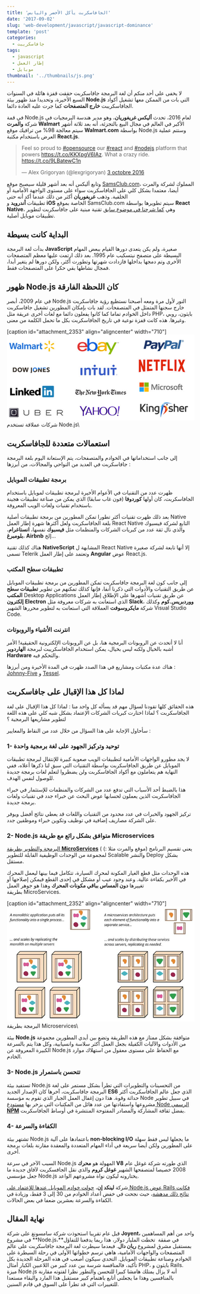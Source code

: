 ```yaml
---
title: 'الجافاسكربت يأكل الأخضر واليابس'
date: '2017-09-02'
slug: 'web-development/javascript/javascript-dominance'
template: 'post'
categories:
  - جافاسكريبت
tags:
  - javascript
  - إطار العمل
  - موبايل
thumbnail: '../thumbnails/js.png'
---
```


لا يخفى على أحد منكم أن لغة البرمجة جافاسكربت حققت قفزة هائلة في السنوات السبع الأخيرة، وتحديدا منذ ظهور بيئة **Node.js** التي بات من الممكن معها تشغيل أكواد الجافاسكريبت **خارج المتصفحات** كما جرت عليه العادة دائما.

في قمة Node.js لعام 2016، تحدث **أليكس غريغوريان**، وهو مدير هندسة البرمجيات في شركة **والمرت Walmart** الأكبر في العالم في مجال البيع بالتجزئة، أنه بعد ثلاثة أشهر سيتم معالجة 98% من ترافيك موقع **Walmart.com** بواسطة Node.js وستتم عملية العرض باستخدام مكتبة **React.js**.

<blockquote class="twitter-tweet" data-cards="hidden" data-lang="fr"><p dir="ltr" lang="en">Feel so proud to <a href="https://twitter.com/hashtag/opensource?src=hash">#opensource</a> our <a href="https://twitter.com/hashtag/react?src=hash">#react</a> and <a href="https://twitter.com/hashtag/nodejs?src=hash">#nodejs</a> platform that powers <a href="https://t.co/KKXpgV6IAz">https://t.co/KKXpgV6IAz</a>. What a crazy ride. <a href="https://t.co/9LBatewC1n">https://t.co/9LBatewC1n</a></p>— Alex Grigoryan (@lexgrigoryan) <a href="https://twitter.com/lexgrigoryan/status/782982368374108160">3 octobre 2016</a></blockquote>
<script async src="//platform.twitter.com/widgets.js" charset="utf-8"></script>

وتابع أليكس أنه بعد أشهر قليلة سيصبح موقع [SamsClub.com](https://www.samsclub.com/)، المملوك لشركة والمرت أيضا، معتمدا بشكل كلي على الجافاسكربت سواء على مستوى الواجهة الأمامية أو الخلفية. وذهب **غريغوريان** أكثر من ذلك عندما أكد أنه حتى تطبيقات **أندرويد** و **iOS** الخاصة بموقع SamsClub.com سيتم تطويرها بواسطة **React Native**، وهي [كما شرحنا في موضوع سابق](https://www.tutomena.com/web-development/javascript/%d9%85%d9%82%d8%af%d9%85%d8%a9-%d8%b9%d9%86-react-native/) تقنية مبنية على جافاسكربت لتطوير تطبيقات موبايل أصلية.

## البداية كانت بسيطة

بدأت لغة البرمجة **JavaScript** صغيرة، ولم يكن يتعدى دورها القيام ببعض المهام البسيطة على متصفح نيتسكيب عام 1995. بعد ذلك ارتمت عليها معظم المتصفحات الأخرى وتم دمجها بداخلها فازدادت شهرتها وتطورت أكثر، ولكن دورها لم يتغير أبدا، فمجال نشاطها بقي حكرا على المتصفحات فقط.

## ظهور Node.js كان اللحظة الفارقة

في عام 2009، أبصر Node.js النور لأول مرة ومعه أصبحنا نستطيع رؤية جافاسكربت خارج سجنها المتمثل في المتصفحات. لقد بات بإمكان المطورين تشغيل جافاسكربت داخل الخوادم تماما كما كانوا يفعلون دائما مع لغات أخرى عريقة مثل PHP، بايثون، روبي وغيرها. هذه كانت قفزة نوعية في تاريخ الجافاسكربت بكل ما تحمل الكلمة من معنى.

[caption id="attachment_2353" align="aligncenter" width="710"][![شركات عملاقة تستخدم Node.js](../images/who-is-using-nodejs.jpg)](../images/who-is-using-nodejs.jpg) شركات عملاقة تستخدم Node.js\

## استعمالات متعددة للجافاسكربت

إلى جانب استخداماتها في الخوادم والمتصفحات، يتم الإستعانة اليوم بلغة البرمجة جافاسكربت في العديد من النواحي والمجالات، من أبرزها :

### برمجة تطبيقات الموبايل

ظهرت عدد من التقنيات في الأعوام الأخيرة لبرمجة تطبيقات لموبايل باستخدام الجافاسكربت، كان أولها **كوردوفا** (فون غاب سابقا) الذي يمكن من صناعة تطبيقات هجينة باستخدام تقنيات ولغات الويب المعروفة.

بعد ذلك ظهرت تقنيات أكثر تطورا تمكن المطورين من برمجة تطبيقات أصلية Native بلغة الجافاسكربت ولعل أكثرها شهرة إطار العمل React Native التابع لشركة فيسبوك والذي نال ثقة عدد من كبريات الشركات والمنظمات مثل **فيسبوك** نفسها، **انستاغرام**، **بلومبرغ**، **Airbnb** إلخ...

هناك كذلك تقنية **NativeScript** المشابهة ل React Native إلا أنها تابعة لشركة صغيرة تسمى Telerik وتعتمد على إطار العمل **Angular** عوض React.js.

### تطبيقات سطح المكتب

إلى جانب كون لغة البرمجة جافاسكربت تمكن المطورين من برمجة تطبيقات الموبايل عن طريق التقنيات والأدوات التي ذكرنا آنفا، فإنها كذلك تمكنهم من تطوير **تطبيقات سطح المكتب** Desktop Applications عن طريق تقنيات أشهرها على الإطلاق إطار العمل **إلكترون** **Electron** الذي استعانت به شركات معروفة مثل **Slack**، **ووردبريس.كوم** وكذلك شركة **مايكروسوفت** العملاقة التي استعانت به لتطوير محررها الشهير Visual Studio Code.

### انترنت الأشياء والروبوتات

أنا لا أتحدث عن الروبوتات البرمجية هنا، بل عن الروبوتات الإلكترونية الحقيقية! الأمر أشبه بالخيال ولكنه ليس بخيال، يمكن استخدام الجافاسكريبت لبرمجة **الهاردوير Hardware** والتحكم فيه.

هناك عدة مكتبات ومشاريع في هذا الصدد ظهرت في المدة الأخيرة ومن أبرزها : [Johnny-Five](http://johnny-five.io/) و [Tessel](https://tessel.io/).

## لماذا كل هذا الإقبال على جافاسكربت

هذه الحقائق كلها تقودنا لسؤال مهم قد يسأله كل واحد منا : لماذا كل هذا الإقبال على لغة الجافاسكربت ؟ لماذا اختارت كبريات الشركات الإعتماد بشكل شبه كلي على هذه اللغة لتطوير مشاريعها البرمجية ؟

سأحاول الإجابة على هذا السؤال من خلال عدد من النقاط والمعايير :

### 1- توحيد وتركيز الجهود على لغة برمجية واحدة

لا يجد مطورو الواجهات الأمامية لتطبيقات الويب صعوبة كبيرة للإنتقال لبرمجة تطبيقات الموبايل عن طريق الجافاسكربت بواسطة التقنيات التي سبق لنا ذكرها أعلاه، ففي النهاية هم يتعاملون مع أكواد الجافاسكربت ولن يضطروا لتعلم لغات برمجة جديدة للوصول لنفس الهدف.

هذا بالضبط أحد الأسباب التي تدفع عدد من الشركات والمنظمات للإستثمار في خبراء الجافاسكربت الذين يعملون لحسابها عوض البحث عن خبراء جدد في تقنيات ولغات برمجة جديدة.

تركيز الجهود والخبرات في عدد محدود من التقنيات واللغات قد يعطي نتائج أفضل ويوفر على الشركة مصاريف إضافية في توظيف وتكوين خبراء وموظفين جدد.

### 2- Node.js متوافق بشكل رائع مع طريقة Microservices

[البرمجة والتطوير بطريقة **MicroServices**](https://www.manshar.com/articles/%D8%A8%D9%86%D8%A7%D8%A1-%D8%A7%D9%84%D9%85%D9%88%D8%A7%D9%82%D8%B9-%D8%A8%D8%B7%D8%B1%D9%8A%D9%82%D8%A9-microservices=2y4bbOaxfqRmBMsQxbS5Jg/read/) يعني تقسيم البرنامج (موقع والمرت مثلا :) ) لمجموعة من الوحدات الوظيفية القابلة للتطوير Scalable والنشر Deploy بشكل مستقل.

هذه الوحدات مثل قطع الغيار المكونة لمحرك السيارة، تتكامل فيما بينها ليعمل المحرك في الأخير بكفاءة عالية. وعند وجود عيب أو مشكل في إحدى القطع فيمكن إصلاحها أو تغييرها **دون المساس بباقي مكونات المحرك** وهذا هو جوهر العمل بطريقة MicroServices.

[caption id="attachment_2352" align="aligncenter" width="710"][![البرمجة بطريقة Microservices](../images/microservices-architecture.jpg)](../images/microservices-architecture.jpg) البرمجة بطريقة Microservices\

بيئة **Node.js** متوافقة بشكل ممتاز مع هذه الطريقة وتضع بين أيدي المطورين مجموعة من الأدوات والآليات الكفيلة بجعل العمل أكثر سلاسة وانسيابية، وكل هذا يتم بالسرعة الكبيرة المعروفة عن Node.js مع الحفاظ على مستوى معقول من استهلاك موارد الخادم.

### 3- Node.js تتحسن باستمرار

تستفيد بيئة Node.js من التحسينات والتطويرات التي تطرأ بشكل مستمر على لغة البرمجة جافاسكربت، آخرها كان الإصدار الجديد **ES6** الذي جعل عالم الجافاسكربت أكثر حداثة وقوة. هذا دون إغفال العمل الجبار الذي تقوم به مؤسسة Node في سبيل تطوير مشروعها واستفادتها من عدد هائل من المكتبات التي يزخر بها [مستودع Node الرسمي **NPM**](https://www.npmjs.com/) بفضل ثقافة المشاركة والمصادر المفتوحة المنتشرة في أوساط الجافاسكربت.

### 4- الكفاءة والسرعة

تشتهر بيئة Node.js باعتمادها على آلية **non-blocking I/O** ما يجعلها ليس فقط سهلة على المطورين ولكن أيضا سريعة في أداء المهام المتعددة والمعقدة مقارنة بلغات برمجة أخرى.

السبب الآخر في سرعة Node.js المهولة هو **محرك V8** الذي طورته شركة غوغل عام 2008 خصيصا لمتصفحها الشهير **غوغل كروم** والذي نقل الجافسكربت لآفاق جديدة ما جعل مؤسسي Node.js يختارونه ليكون نواة مشروعهم الواعد.

شركة **لينكد إن**، [حولت خوادم الموبايل عندها للإعتماد على Node.js عوض Rails فكانت نتائج ذلك مدهشة](http://highscalability.com/blog/2012/10/4/linkedin-moved-from-rails-to-node-27-servers-cut-and-up-to-2.html)، حيث نجحت في خفض أعداد الخوادم من 30 إلى 3 فقط، وزيادة في الكفاءة والسرعة بعشرين ضعفا في بعض الحالات.

## نهاية المقال

قبل عام تقريبا استحوذت شركة سامسونغ على شركة **Joyent،** واحد من أهم المساهمين في مشروع **Node.js،**في صفقة  تخطت المليار دولار، هذا ربما يدفعنا للتفاؤل بمستقبل مشرق لمشروع **ريان دال**. فبعدما سيطرت لغة البرمجة جافاسكربت على عالم المتصفحات والواجهات الأمامية، هاهي ترسم خطواتها الأولى في رحلة السيطرة على الخوادم وصناعة تطبيقات الموبايل. التحدي سيكون أصعب في هذه المرحلة الجديدة بكل تأكيد، فالمنافسة شرسة بين عدد كبير من اللاعبين الكبار أمثال PHP، بايثون و Rails. ميزة Node.js أنه لا يزال يمتلك هامشا كبيرا للتحسن والتطور نظرا لفتوته مقارنة بالمنافسين وهذا ما يجعلني أتابع باهتمام كبير مستقبل هذا المارد والبقاء مستعدا للتغييرات التي قد تطرأ على السوق في قادم السنين.
